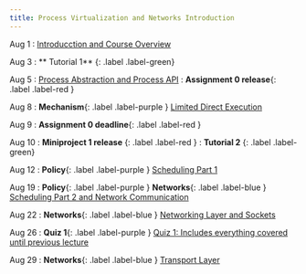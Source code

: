```yaml
---
title: Process Virtualization and Networks Introduction
---
```


Aug 1
: [Introducction and Course Overview](#)

Aug 3
: ** Tutorial 1** {: .label .label-green}

Aug 5
: [Process Abstraction and Process API](#)
: **Assignment 0 release**{: .label .label-red }

Aug 8
: **Mechanism**{: .label .label-purple } [Limited Direct Execution](#)

Aug 9
: **Assignment 0 deadline**{: .label .label-red }

Aug 10
: **Miniproject 1 release** {: .label .label-red }
: **Tutorial 2** {: .label .label-green}

Aug 12
: **Policy**{: .label .label-purple } [Scheduling Part 1](#)

Aug 19
: **Policy**{: .label .label-purple } **Networks**{: .label .label-blue } [Scheduling Part 2 and Network Communication](#)

Aug 22
: **Networks**{: .label .label-blue } [Networking Layer and Sockets](#)

Aug 26
: **Quiz 1**{: .label .label-purple } [Quiz 1: Includes everything covered until previous lecture](#)

Aug 29
: **Networks**{: .label .label-blue } [Transport Layer](#)
